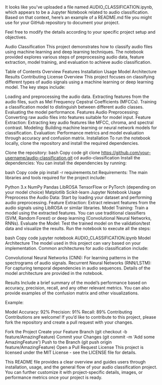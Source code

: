 
It looks like you've uploaded a file named AUDIO_CLASSIFICATION.ipynb, which appears to be a Jupyter Notebook related to audio classification. Based on that context, here’s an example of a README.md file you might use for your GitHub repository to document your project.

Feel free to modify the details according to your specific project setup and objectives.

Audio Classification
This project demonstrates how to classify audio files using machine learning and deep learning techniques. The notebook provided explores various steps of preprocessing audio data, feature extraction, model training, and evaluation to achieve audio classification.

Table of Contents
Overview
Features
Installation
Usage
Model Architecture
Results
Contributing
License
Overview
This project focuses on classifying different types of audio signals using a machine learning or deep learning model. The key steps include:

Loading and preprocessing the audio data.
Extracting features from the audio files, such as Mel Frequency Cepstral Coefficients (MFCCs).
Training a classification model to distinguish between different audio classes.
Evaluating the model performance.
Features
Audio Preprocessing: Converting raw audio files into features suitable for model input.
Feature Extraction: Extracting key audio features like MFCC, chroma, and spectral contrast.
Modeling: Building machine learning or neural network models for classification.
Evaluation: Performance metrics and model evaluation through accuracy and confusion matrix.
Installation
To run the notebook locally, clone the repository and install the required dependencies.

Clone the repository:
bash
Copy code
git clone https://github.com/your-username/audio-classification.git
cd audio-classification
Install the dependencies:
You can install the dependencies by running:

bash
Copy code
pip install -r requirements.txt
Requirements:
The main libraries and tools required for the project include:

Python 3.x
NumPy
Pandas
LibROSA
TensorFlow or PyTorch (depending on your model choice)
Matplotlib
Scikit-learn
Jupyter Notebook
Usage
Preprocess the Audio Data: Start by loading your dataset and performing audio preprocessing.
Feature Extraction: Extract relevant features from the audio signals using LibROSA or similar libraries.
Model Training: Train a model using the extracted features. You can use traditional classifiers (SVM, Random Forest) or deep learning (Convolutional Neural Networks, RNNs).
Evaluate the Model: Test the trained model on the validation/test data and visualize the results.
Run the notebook to execute all the steps:

bash
Copy code
jupyter notebook AUDIO_CLASSIFICATION.ipynb
Model Architecture
The model used in this project can vary based on your implementation. Common architectures for audio classification include:

Convolutional Neural Networks (CNN): For learning patterns in the spectrograms of audio signals.
Recurrent Neural Networks (RNN/LSTM): For capturing temporal dependencies in audio sequences.
Details of the model architecture are provided in the notebook.

Results
Include a brief summary of the model’s performance based on accuracy, precision, recall, and any other relevant metrics. You can also provide examples of the confusion matrix and other visualizations.

Example:

Model Accuracy: 92%
Precision: 91%
Recall: 89%
Contributing
Contributions are welcome! If you’d like to contribute to this project, please fork the repository and create a pull request with your changes.

Fork the Project
Create your Feature Branch (git checkout -b feature/AmazingFeature)
Commit your Changes (git commit -m 'Add some AmazingFeature')
Push to the Branch (git push origin feature/AmazingFeature)
Open a Pull Request
License
This project is licensed under the MIT License - see the LICENSE file for details.

This README file provides a clear overview and guides users through installation, usage, and the general flow of your audio classification project. You can further customize it with project-specific details, images, or performance metrics once your project is ready.






